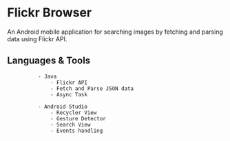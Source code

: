 # Flickr Browser

An Android mobile application for searching images by fetching and parsing data using Flickr API.

## Languages & Tools

              - Java
                  - Flickr API
                  - Fetch and Parse JSON data
                  - Async Task
                  
              - Android Studio  
                  - Recycler View
                  - Gesture Detector
                  - Search View
                  - Events handling
                


